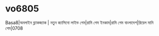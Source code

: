 # vo6805
Basa8|অনলাইন ব্ল্যাকজ্যাক | নতুন ক্যাসিনো লাইভ গেম|রামি গেম ইনকাম|রামি গেম বাংলাদেশ|রিয়েল মানি গেম|0708
